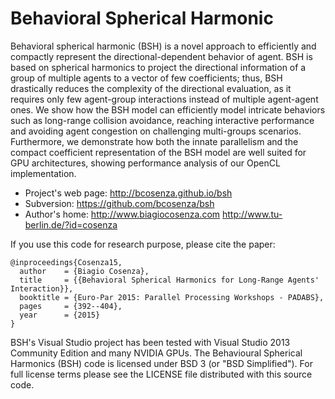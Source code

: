 Behavioral Spherical Harmonic
==============
Behavioral spherical harmonic (BSH) is a novel approach to efficiently and compactly represent the directional-dependent behavior of agent. BSH is based on spherical harmonics to project the directional information of a group of multiple agents to a vector of few coefficients; thus, BSH drastically reduces the complexity of the directional evaluation, as it requires only few agent-group interactions instead of multiple agent-agent ones. 
We show how the BSH model can efficiently model intricate behaviors such as long-range collision avoidance, reaching interactive performance and avoiding agent congestion on challenging multi-groups scenarios. 
Furthermore, we demonstrate how both the innate parallelism and the compact coefficient representation of the BSH model are well suited for GPU architectures, showing performance analysis of our OpenCL implementation.


- Project's web page: http://bcosenza.github.io/bsh
- Subversion:         https://github.com/bcosenza/bsh
- Author's home:      http://www.biagiocosenza.com http://www.tu-berlin.de/?id=cosenza

If you use this code for research purpose, please cite the paper:

```
@inproceedings{Cosenza15,
  author    = {Biagio Cosenza},
  title     = {{Behavioral Spherical Harmonics for Long-Range Agents' Interaction}},
  booktitle = {Euro-Par 2015: Parallel Processing Workshops - PADABS},
  pages     = {392--404},
  year      = {2015}  
}
```

BSH's Visual Studio project has been tested with Visual Studio 2013 Community Edition and many NVIDIA GPUs.
The Behavioural Spherical Harmonics (BSH) code is licensed under BSD 3 (or "BSD Simplified").
For full license terms please see the LICENSE file distributed with this source code.

